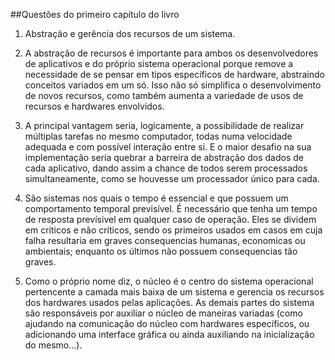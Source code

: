 ##Questões do primeiro capítulo do livro

1. Abstração e gerência dos recursos de um sistema.

2. A abstração de recursos é importante para ambos os desenvolvedores de aplicativos e do próprio sistema operacional porque remove a necessidade de se pensar em tipos específicos de hardware, abstraindo conceitos variados em um só. Isso não só simplifica o desenvolvimento de novos recursos, como também aumenta a variedade de usos de recursos e hardwares envolvidos.

3. A principal vantagem seria, logicamente, a possibilidade de realizar múltiplas tarefas no mesmo computador, todas numa velocidade adequada e com possível interação entre si. E o maior desafio na sua implementação seria quebrar a barreira de abstração dos dados de cada aplicativo, dando assim a chance de todos serem processados simultaneamente, como se houvesse um processador único para cada.

4. São sistemas nos quais o tempo é essencial e que possuem um comportamento temporal previsível. É necessário que tenha um tempo de resposta prevísivel em qualquer caso de operação. Eles se dividem em críticos e não críticos, sendo os primeiros usados em casos em cuja falha resultaria em graves consequencias humanas, economicas ou ambientais; enquanto os últimos não possuem consequencias tão graves.

5. Como o próprio nome diz, o núcleo é o centro do sistema operacional pertencente a camada mais baixa de um sistema e gerencia os recursos dos hardwares usados pelas aplicações. As demais partes do sistema são responsáveis por auxiliar o núcleo de maneiras variadas (como ajudando na comunicação do núcleo com hardwares específicos, ou adicionando uma interface gráfica ou ainda auxiliando na inicialização do mesmo...).

